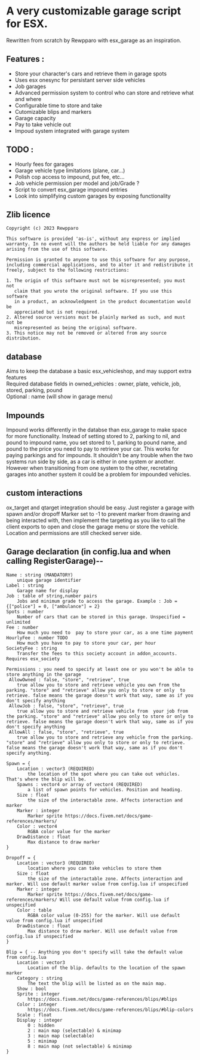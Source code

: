 
# A very customizable garage script for ESX. 
Rewritten from scratch by Rewpparo with esx_garage as an inspiration.

## Features :
 - Store your character's cars and retrieve them in garage spots
 - Uses esx onesync for persistant server side vehicles
 - Job garages
 - Advanced permission system to control who can store and retrieve what and where
 - Configurable time to store and take
 - Cutomizable blips and markers
 - Garage capacity
 - Pay to take vehicle out
 - Impoud system integrated with garage system

## TODO :
 - Hourly fees for garages
 - Garage vehicle type limitations (plane, car...)
 - Polish cop access to impound, put fee, etc...
 - Job vehicle permission per model and job/Grade ?
 - Script to convert esx_garage impound entries
 - Look into simplifying custom garages by exposing functionality

## Zlib licence
```
Copyright (c) 2023 Rewpparo

This software is provided 'as-is', without any express or implied
warranty. In no event will the authors be held liable for any damages
arising from the use of this software.

Permission is granted to anyone to use this software for any purpose,
including commercial applications, and to alter it and redistribute it
freely, subject to the following restrictions:

1. The origin of this software must not be misrepresented; you must not
   claim that you wrote the original software. If you use this software
   in a product, an acknowledgment in the product documentation would be
   appreciated but is not required.
2. Altered source versions must be plainly marked as such, and must not be
   misrepresented as being the original software.
3. This notice may not be removed or altered from any source distribution.
```

## database
Aims to keep the database a basic esx_vehicleshop, and may support extra features  
Required database fields in owned_vehicles : owner, plate, vehicle, job, stored, parking, pound  
Optional : name (will show in garage menu)

## Impounds
Impound works differently in the databse than esx_garage to make space for more functionality. Instead of setting stored to 2, parking to nil, and pound to impound name, you set stored to 1, parking to pound name, and pound to the price you need to pay to retrieve your car. This works for paying parkings and for impounds. It shouldn't be any trouble when the two systems run side by side, as a car is either in one system or another. However when transitioning from one system to the other, recretating garages into another system it could be a problem for impounded vehicles.

## custom interactions
ox_target and qtarget integration should be easy. Just register a garage with spawn and/or dropoff Marker set to -1 to prevent marker from drawing and being interacted with, then implement the targeting as you like to call the client exports to open and close the garage menu or store the vehicle. Location and permissions are still checked server side. 

## Garage declaration (in config.lua and when calling RegisterGarage)--
```
Name : string (MANDATORY)
    unique garage identifier
Label : string
    Garage name for display
Job : table of string,number pairs
    Jobs and minimum grade to access the garage. Example : Job = {["police"] = 0, ["ambulance"] = 2}
Spots : number
    Number of cars that can be stored in this garage. Unspecified = unlimited
Fee : number
    How much you need to  pay to store your car, as a one time payment
HourlyFee : number TODO
    How much you have to pay to store your car, per hour
SocietyFee : string
    Transfer the fees to this society account in addon_accounts. Requires esx_society

Permissions : you need to specify at least one or you won't be able to store anything in the garage
 AllowOwned : false, "store", "retrieve", true
    true allow you to store and retrieve vehicle you own from the parking. "store" and "retrieve" allow you only to store or only  to retrieve. false means the garage doesn't work that way, same as if you  don't specify anything
 AllowJob : false, "store", "retrieve", true
    true allow you to store and retrieve vehicle from  your job from the parking. "store" and "retrieve" allow you only to store or only to retrieve. false means the garage doesn't work that way, same as if you don't specify anything
 AllowAll : false, "store", "retrieve", true
    true allow you to store and retrieve any vehicle from the parking. "store" and "retrieve" allow you only to store or only to retrieve. false means the garage doesn't work that way, same as if you don't specify anything. 

Spawn = {
    Location : vector3 (REQUIRED)
        the location of the spot where you can take out vehicles. That's where the blip will be.
    Spawns : vector4 or array of vector4 (REQUIRED)
        a list of spawn points for vehicles. Position and heading.
    Size : float
        the size of the interactable zone. Affects interaction and marker
    Marker : integer
        Marker sprite https://docs.fivem.net/docs/game-references/markers/
    Color : vector4
        RGBA color value for the marker 
    DrawDistance : float
        Max distance to draw marker
}

Dropoff = {
    Location : vector3 (REQUIRED)
        location where you can take vehicles to store them
    Size : float
        the size of the interactable zone. Affects interaction and marker. Will use default marker value from config.lua if unspecified
    Marker : integer
        Marker sprite https://docs.fivem.net/docs/game-references/markers/ Will use default value from config.lua if unspecified
    Color : table
        RGBA color value (0-255) for the marker. Will use default value from config.lua if unspecified
    DrawDistance : float
        Max distance to draw marker. Will use default value from config.lua if unspecified
}

Blip = { -- Anything you don't specify will take the default value from config.lua
    Location : vector3
        Location of the blip. defaults to the location of the spawn marker
    Category : string
        The text the blip will be listed as on the main map.
    Show : bool
    Sprite : integer
        https://docs.fivem.net/docs/game-references/blips/#blips
    Color : integer
        https://docs.fivem.net/docs/game-references/blips/#blip-colors
    Scale : float
    Display : integer
        0 : hidden
        2 : main map (selectable) & minimap 
        3 : main map (selectable) 
        5 : minimap 
        8 : main map (not selectable) & minimap
}
```

